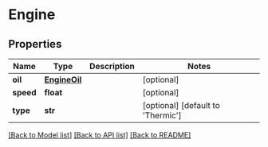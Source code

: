 # Engine

## Properties
Name | Type | Description | Notes
------------ | ------------- | ------------- | -------------
**oil** | [**EngineOil**](EngineOil.md) |  | [optional] 
**speed** | **float** |  | [optional] 
**type** | **str** |  | [optional] [default to 'Thermic']

[[Back to Model list]](../README.md#documentation-for-models) [[Back to API list]](../README.md#documentation-for-api-endpoints) [[Back to README]](../README.md)


